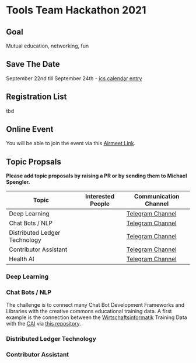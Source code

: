 # Tools Team Hackathon 2021

## Goal
Mutual education, networking, fun

## Save The Date
September 22nd till September 24th - [ics calendar entry](https://raw.githubusercontent.com/michael-spengler/sap-tools-hackathon-2021/main/SAP%20Tools%20Hackathon.ics)

## Registration List
tbd

## Online Event
You will be able to join the event via this [Airmeet Link](https://www.airmeet.com/e/b5d475d0-c397-11eb-a15a-3f9df4cd1d7e). 

## Topic Propsals
**Please add topic proposals by raising a PR or by sending them to Michael Spengler.**  

| Topic | Interested People | Communication Channel |
|----------------------|----------|----------|
| Deep Learning | | [Telegram Channel](https://t.me/joinchat/-yVHTNc4I91kMDgy) |
| Chat Bots / NLP | | [Telegram Channel](https://t.me/joinchat/-2PEqpvVNdg3MmIy)|
| Distributed Ledger Technology | | [Telegram Channel](https://t.me/joinchat/_YrYJR1kEK5kZGFi) |
| Contributor Assistant | | [Telegram Channel](https://t.me/joinchat/ubxm6GEcPaRiNjAy) |
| Health AI | | [Telegram Channel](https://t.me/joinchat/y2Ktte2Ubh05NGYy) |


### Deep Learning

### Chat Bots / NLP
The challenge is to connect many Chat Bot Development Frameworks and Libraries with the creative commons educational training data. A first example is the connection between the [Wirtschaftsinformatik](https://github.com/fancy-flashcard/wirtschaftsinformatik) Training Data with the [CAI](https://cai.tools.sap/) via [this repository](https://github.com/michael-spengler/faq-synch-hackathon-prep).

### Distributed Ledger Technology

### Contributor Assistant
